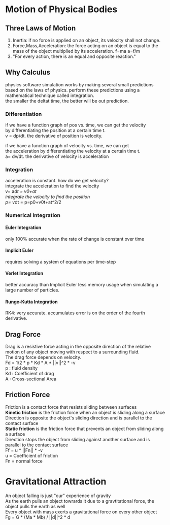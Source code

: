 # Motion of Physical Bodies
## Three Laws of Motion
1. Inertia: if no force is applied on an object, its velocity shall not change.
2. Force,Mass,Acceleration: the force acting on an object is equal to the mass of the object multiplied by its acceleration. f=ma a=f/m
3. "For every action, there is an equal and opposite reaction."


## Why Calculus
 physics software simulation works by making several small predictions\
based on the laws of physics.
 perform these predictions using a mathematical technique called integration.\
 the smaller the deltat time, the better will be out prediction.

### Differentiation
if we have a function graph of pos vs. time, we can get the velocity\
by differentiating the position at a certain time t.\
v = dp/dt. the derivative of position is velocity.

if we have a function graph of velocity vs. time, we can get\
the acceleration by differentiating the velocity at a certain time t.\
a= dv/dt. the derivative of velocity is acceleration

### Integration
acceleration is constant. how do we get velocity?  
integrate the acceleration to find the velocity  
v= a*dt = v0+at  
integrate the velocity to find the position  
p= v*dt = p=p0+v0t+at^2/2  


### Numerical Integration

#### Euler Integration
only 100% accurate when the rate of change is constant over time

#### Implicit Euler
requires solving a system of equations per time-step

#### Verlet Integration
better accuracy than Implicit Euler
less memory usage when simulating a large number of particles.

#### Runge-Kutta Integration
RK4: very accurate.
accumulates error is on the order of the fourth derivative.

## Drag Force
Drag is a resistive force acting in the opposite direction of the relative\
motion of any object moving with respect to a surrounding fluid.\
The drag force depends on velocity.\
Fd = 1/2 * p * Kd * A * ||v||^2 * -v  
p : fluid density  
Kd : Coefficient of drag  
A : Cross-sectional Area  

## Friction Force
Friction is a contact force that resists sliding between surfaces  
**Kinetic friction** is the friction force when an object is sliding along a surface  
Direction is opposite the object's sliding direction and is parallel to the contact surface  
**Static friction** is the friction force that prevents an object from sliding along a surface  
Direction stops the object from sliding against another surface and is parallel to the contact surface  
Ff = u * ||Fn|| * -v  
u = Coefficient of friction  
Fn = normal force

# Gravitational Attraction
An object falling is just "our" experience of gravity  
As the earth pulls an object towrards it due to a gravtitational force, the object pulls the earth as well  
Every object with mass exerts a gravitational force on every other object  
Fg = G * (Ma * Mb) / ||d||^2 * d  








